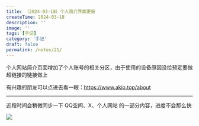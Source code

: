 ```yaml
---
title: （2024-03-18）个人简介界面更新
createTime: 2024-03-18
description: ''
image: ''
tags: [手记]
category: '手记'
draft: false 
permalink: /notes/21/
---
```

个人网站简介页面增加了个人账号的相关分区，由于使用的设备原因没给预定要做超链接的链接做上

有兴趣的朋友可以点进去看一眼：https://www.akio.top/about

---

近段时间会稍微同步一下 QQ空间、X、个人网站 的一部分内容，进度不会那么快

![](https://server.akio.top/api/v2/objects/icon/32nk3febay26hsz3hs.jpg)